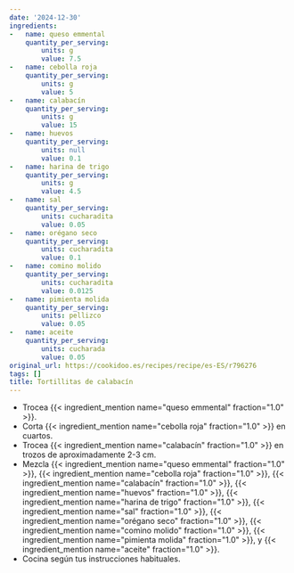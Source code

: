 ```yaml
---
date: '2024-12-30'
ingredients:
-   name: queso emmental
    quantity_per_serving:
        units: g
        value: 7.5
-   name: cebolla roja
    quantity_per_serving:
        units: g
        value: 5
-   name: calabacín
    quantity_per_serving:
        units: g
        value: 15
-   name: huevos
    quantity_per_serving:
        units: null
        value: 0.1
-   name: harina de trigo
    quantity_per_serving:
        units: g
        value: 4.5
-   name: sal
    quantity_per_serving:
        units: cucharadita
        value: 0.05
-   name: orégano seco
    quantity_per_serving:
        units: cucharadita
        value: 0.1
-   name: comino molido
    quantity_per_serving:
        units: cucharadita
        value: 0.0125
-   name: pimienta molida
    quantity_per_serving:
        units: pellizco
        value: 0.05
-   name: aceite
    quantity_per_serving:
        units: cucharada
        value: 0.05
original_url: https://cookidoo.es/recipes/recipe/es-ES/r796276
tags: []
title: Tortillitas de calabacín
---
```


- Trocea {{< ingredient_mention name="queso emmental" fraction="1.0" >}}.
- Corta {{< ingredient_mention name="cebolla roja" fraction="1.0" >}} en cuartos.
- Trocea {{< ingredient_mention name="calabacín" fraction="1.0" >}} en trozos de aproximadamente 2-3 cm.
- Mezcla {{< ingredient_mention name="queso emmental" fraction="1.0" >}}, {{< ingredient_mention name="cebolla roja" fraction="1.0" >}}, {{< ingredient_mention name="calabacín" fraction="1.0" >}}, {{< ingredient_mention name="huevos" fraction="1.0" >}}, {{< ingredient_mention name="harina de trigo" fraction="1.0" >}}, {{< ingredient_mention name="sal" fraction="1.0" >}}, {{< ingredient_mention name="orégano seco" fraction="1.0" >}}, {{< ingredient_mention name="comino molido" fraction="1.0" >}}, {{< ingredient_mention name="pimienta molida" fraction="1.0" >}}, y {{< ingredient_mention name="aceite" fraction="1.0" >}}.
- Cocina según tus instrucciones habituales.